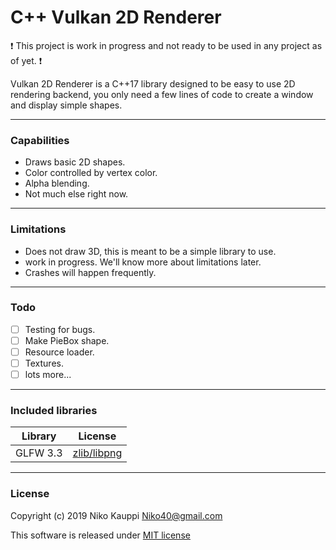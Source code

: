 
# C++ Vulkan 2D Renderer

:exclamation: This project is work in progress and not ready to be used in any project as of yet. :exclamation:

Vulkan 2D Renderer is a C++17 library designed to be easy to use 2D rendering backend, you only need a few lines of code to create a window and display simple shapes.

------

### Capabilities

- Draws basic 2D shapes.
- Color controlled by vertex color.
- Alpha blending.
- Not much else right now.

------

### Limitations

- Does not draw 3D, this is meant to be a simple library to use.
- work in progress. We'll know more about limitations later.
- Crashes will happen frequently.

------

### Todo

- [ ] Testing for bugs.
- [ ] Make PieBox shape.
- [ ] Resource loader.
- [ ] Textures.
- [ ] lots more...

------

### Included libraries

| Library | License |
| --- | --- |
| GLFW 3.3 | [zlib/libpng](ExternalLibraries/glfw-3.3/LICENSE.md) |

------

### License

Copyright (c) 2019 Niko Kauppi Niko40@gmail.com

This software is released under [MIT license](LICENSE.md)


